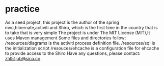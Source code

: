 # practice
As a seed project, this project is the author of the spring mvc,hibernate,activiti and Shiro, which is the first time in the country that is to take that is very simple
The project is under The MIT License (MIT),It uses Maven management
Some files and directories follow:
/resources/diagrams is the activiti process definition file.
/resources/sql is the initialization script
/resouces/ehcache is a configuration file for ehcache to provide access to the Shiro
Have any questions, please contact: zhl51job@sina.cn
